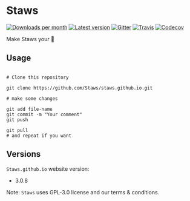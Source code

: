 # Staws

[![Downloads per month](https://img.shields.io/npm/dm/github-api.svg?maxAge=2592000)][npm-package]
[![Latest version](https://img.shields.io/npm/v/github-api.svg?maxAge=3600)][npm-package]
[![Gitter](https://img.shields.io/gitter/room/github-tools/github.js.svg?maxAge=2592000)][gitter]
[![Travis](https://img.shields.io/travis/github-tools/github.svg?maxAge=60)][travis-ci]
[![Codecov](https://img.shields.io/codecov/c/github/github-tools/github.svg?maxAge=2592000)][codecov]

Make Staws your 🌟

## Usage

```shell

# Clone this repository

git clone https://github.com/Staws/staws.github.io.git

# make some changes

git add file-name
git commit -m "Your comment"
git push

git pull
# and repeat if you want
```

## Versions
`Staws.github.io` website version:
* 3.0.8

Note: `Staws` uses GPL-3.0 license
and our terms & conditions.

[codecov]: https://codecov.io/github/github-tools/github?branch=master
[docs]: http://github-tools.github.io/github/
[gitter]: https://gitter.im/github-tools/github
[npm-package]: https://www.npmjs.com/package/github-api/
[unpkg]: https://unpkg.com/github-api/
[travis-ci]: https://travis-ci.org/github-tools/github
